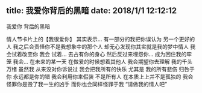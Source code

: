 title: 我爱你背后的黑暗
date: 2018/1/1 12:12:12
---
我爱你 背后的黑暗

情人节卡片上的【我很爱你】
其实表示...
有一部分的我把你误认为
另一个更好的人
我之后会责怪你不是我想象中的那个人
却无心发现你其实就是我的梦中情人
我会试着改变你
我会
试着...
去占有你的身心
然后反过来埋怨你...
成为困住我的牢笼
我会...
在未来的某一天
在做爱的时候想着其他人
我会期望你去理解
我的千头万绪
虽然我
从来没对你诉说过
我会把我所有的快乐
尤其是
我的所有悲伤 归咎于你
永远都是你的错
我会利用你来假装
不是所有人
在本质上上并不是孤独的
我会怪罪你是毁了我一生的凶手
而你也会同样怪罪于我
“请做我的情人吧”
